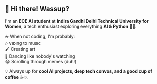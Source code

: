 ## 👋 Hi there! Wassup?  

I'm an **ECE AI student** at **Indira Gandhi Delhi Technical University for Women**, a tech enthusiast exploring everything **AI & Python** 🤖🐍.  

☕ When not coding, I'm probably:  
🎶 Vibing to music  
🖌️ Creating art  
💃 Dancing like nobody's watching  
😂 Scrolling through memes (duh!)  

💡 Always up for **cool AI projects, deep tech convos, and a good cup of coffee** ☕✨.
<!--
**shaivi04/shaivi04** is a ✨ _special_ ✨ repository because its `README.md` (this file) appears on your GitHub profile.

Here are some ideas to get you started:

- 🔭 I’m currently working on ...
- 🌱 I’m currently learning ...
- 👯 I’m looking to collaborate on ...
- 🤔 I’m looking for help with ...
- 💬 Ask me about ...
- 📫 How to reach me: ...
- 😄 Pronouns: ...
- ⚡ Fun fact: ...
-->
